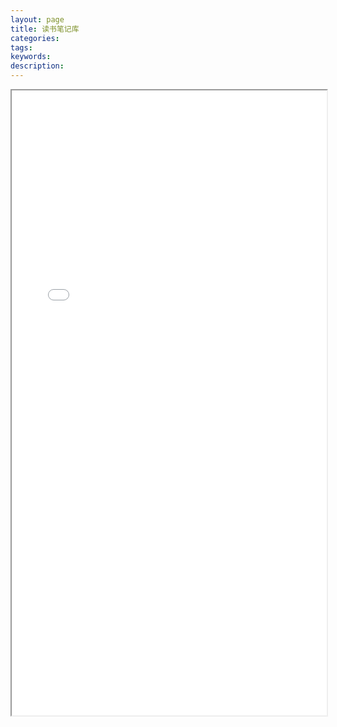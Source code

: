 ```yaml
---
layout: page
title: 读书笔记库
categories:
tags:
keywords:
description:
---
```



<!-- <a class="list-group-item-lay pjaxlink" href="http://www.guofei.site/reading" target="reading">跳转：读书笔记库</a> -->


<iframe src="/reading/#/README" width="100%" height="1000em" marginwidth="10%"></iframe>
